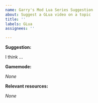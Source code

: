 ```yaml
---
name: Garry's Mod Lua Series Suggestion
about: Suggest a GLua video on a topic
title: ''
labels: GLua
assignees: ''

---
```


**Suggestion:**

I think ...

**Gamemode:**

*None*

**Relevant resources:**

*None*
